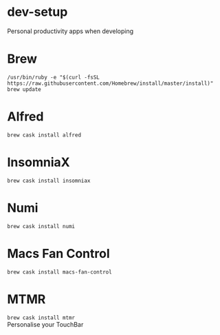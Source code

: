 # dev-setup
Personal productivity apps when developing

# Brew
``/usr/bin/ruby -e "$(curl -fsSL https://raw.githubusercontent.com/Homebrew/install/master/install)"``\
``brew update``

# Alfred
``brew cask install alfred``

# InsomniaX
``brew cask install insomniax``

# Numi
``brew cask install numi``

# Macs Fan Control
``brew cask install macs-fan-control``

# MTMR
``brew cask install mtmr``
\
Personalise your TouchBar
